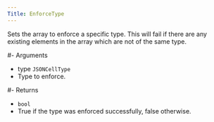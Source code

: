 ```yaml
---
Title: EnforceType
---
```


Sets the array to enforce a specific type. This will fail if there are any existing elements in the array which are not of the same type.

#- Arguments
- type `JSONCellType`
- Type to enforce.

#- Returns
- `bool`
- True if the type was enforced successfully, false otherwise.
